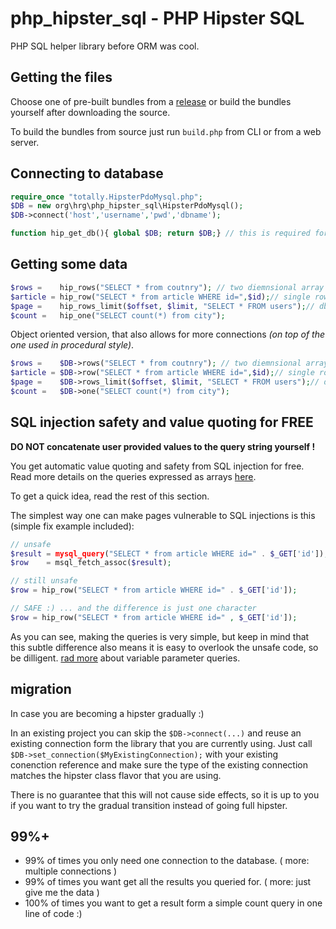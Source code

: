 # php_hipster_sql - PHP Hipster SQL
PHP SQL helper library before ORM was cool.


## Getting the files
Choose one of pre-built bundles from a [release](https://github.com/hrgdavor/php_hipster_sql/releases) or build the bundles yourself after downloading the source. 

To build the bundles from source just run `build.php` from CLI or from a web server.


## Connecting to database
```php
require_once "totally.HipsterPdoMysql.php";
$DB = new org\hrg\php_hipster_sql\HipsterPdoMysql();
$DB->connect('host','username','pwd','dbname');

function hip_get_db(){ global $DB; return $DB;} // this is required for procedural style (totally.* bundles)
```

## Getting some data

```php
$rows =    hip_rows("SELECT * from coutnry"); // two diemnsional array
$article = hip_row("SELECT * from article WHERE id=",$id);// single row, and safe from sql injection
$page =    hip_rows_limit($offset, $limit, "SELECT * FROM users");// db specific OFFSET and LIMIT
$count =   hip_one("SELECT count(*) from city");
```

Object oriented version, that also allows for more connections _(on top of the one used in procedural style)_.

```php
$rows =    $DB->rows("SELECT * from coutnry"); // two diemnsional array
$article = $DB->row("SELECT * from article WHERE id=",$id);// single row, and safe from sql injection
$page =    $DB->rows_limit($offset, $limit, "SELECT * FROM users");// db specific OFFSET and LIMIT
$count =   $DB->one("SELECT count(*) from city");
```

## SQL injection safety and value quoting for FREE
__DO NOT concatenate user provided values to the query string yourself !__

You get automatic value quoting and safety from SQL injection for free. Read more details on the queries expressed as arrays 
[here](doc/array_queries.md).

To get a quick idea, read the rest of this section.

The simplest way one can make pages vulnerable to SQL injections is this (simple fix example included):
```php
// unsafe
$result = mysql_query("SELECT * from article WHERE id=" . $_GET['id']);
$row    = msql_fetch_assoc($result);

// still unsafe
$row = hip_row("SELECT * from article WHERE id=" . $_GET['id']);

// SAFE :) ... and the difference is just one character
$row = hip_row("SELECT * from article WHERE id=" , $_GET['id']);

```

As you can see, making the queries is very simple, but keep in mind that this subtle difference also
means it is easy to overlook the unsafe code, so be dilligent. [rad more](doc/array_queries.md) about variable parameter queries.

## migration
In case you are becoming a hipster gradually :) 

In an existing project you can skip the `$DB->connect(...)` and reuse an existing connection form the library that you are
currently using. Just call `$DB->set_connection($MyExistingConnection);` with your existing conenction reference and
make sure the type of the existing connection matches the hipster class flavor that you are using. 

There is no guarantee that this will not cause side effects, so it is up to you if you want to try the gradual transition instead of going full hipster.



## 99%+
 - 99% of times you only need one connection to the database. ( more: multiple connections )
 - 99% of times you want get all the results you queried for. ( more: just give me the data )
 - 100% of times you want to get a result form a simple count query in one line of code :)

